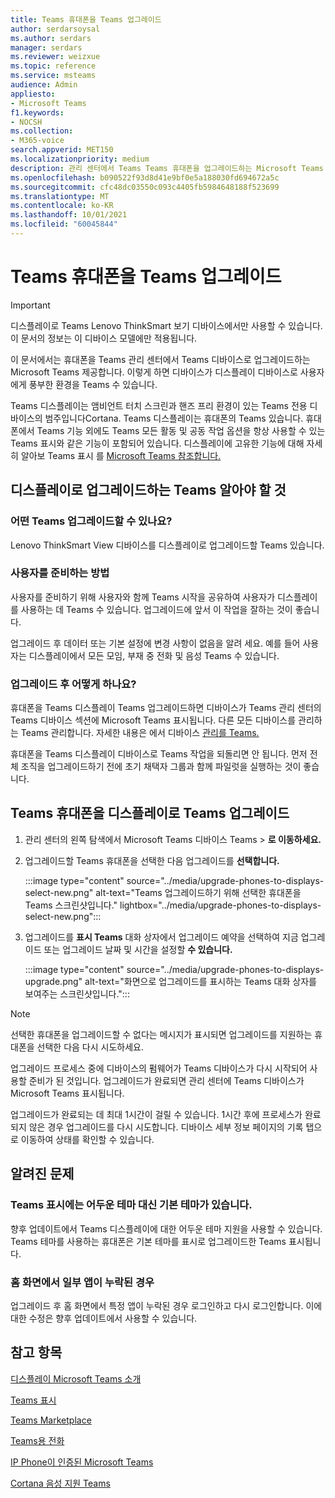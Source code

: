 ```yaml
---
title: Teams 휴대폰을 Teams 업그레이드
author: serdarsoysal
ms.author: serdars
manager: serdars
ms.reviewer: weizxue
ms.topic: reference
ms.service: msteams
audience: Admin
appliesto:
- Microsoft Teams
f1.keywords:
- NOCSH
ms.collection:
- M365-voice
search.appverid: MET150
ms.localizationpriority: medium
description: 관리 센터에서 Teams Teams 휴대폰을 업그레이드하는 Microsoft Teams 대해 자세히 알아보습니다.
ms.openlocfilehash: b090522f93d8d41e9bf0e5a188030fd694672a5c
ms.sourcegitcommit: cfc48dc03550c093c4405fb5984648188f523699
ms.translationtype: MT
ms.contentlocale: ko-KR
ms.lasthandoff: 10/01/2021
ms.locfileid: "60045844"
---
```

# <a name="upgrade-teams-phones-to-teams-displays"></a>Teams 휴대폰을 Teams 업그레이드

> [!IMPORTANT]
> 디스플레이로 Teams Lenovo ThinkSmart 보기 디바이스에서만 사용할 수 있습니다. 이 문서의 정보는 이 디바이스 모델에만 적용됩니다.  

이 문서에서는 휴대폰을 Teams 관리 센터에서 Teams 디바이스로 업그레이드하는 Microsoft Teams 제공합니다. 이렇게 하면 디바이스가 디스플레이 디바이스로 사용자에게 풍부한 환경을 Teams 수 있습니다.

Teams 디스플레이는 앰비언트 터치 스크린과 핸즈 프리 환경이 있는 Teams 전용 디바이스의 범주입니다Cortana. Teams 디스플레이는 휴대폰의 Teams 있습니다. 휴대폰에서 [](phones-for-teams.md#features-supported-by-teams-phones)Teams 기능 외에도 Teams 모든 활동 및 공동 작업 옵션을 항상 사용할 수 있는 Teams 표시와 같은 기능이 포함되어 있습니다. 디스플레이에 고유한 기능에 대해 자세히 알아보 Teams 표시 를 [Microsoft Teams 참조합니다.](teams-displays.md)

## <a name="what-you-need-to-know-about-upgrading-to-teams-displays"></a>디스플레이로 업그레이드하는 Teams 알아야 할 것

### <a name="which-teams-phones-can-be-upgraded"></a>어떤 Teams 업그레이드할 수 있나요?

Lenovo ThinkSmart View 디바이스를 디스플레이로 업그레이드할 Teams 있습니다.

### <a name="how-can-i-prepare-users"></a>사용자를 준비하는 방법

사용자를 준비하기 위해 [](https://support.microsoft.com/office/get-started-with-teams-displays-ff299825-7f13-4528-96c2-1d3437e6d4e6) 사용자와 함께 Teams 시작을 공유하여 사용자가 디스플레이를 사용하는 데 Teams 수 있습니다. 업그레이드에 앞서 이 작업을 잘하는 것이 좋습니다.

업그레이드 후 데이터 또는 기본 설정에 변경 사항이 없음을 알려 세요. 예를 들어 사용자는 디스플레이에서 모든 모임, 부재 중 전화 및 음성 Teams 수 있습니다. 

### <a name="what-happens-after-the-upgrade"></a>업그레이드 후 어떻게 하나요?

휴대폰을 Teams 디스플레이 Teams 업그레이드하면 디바이스가 Teams 관리 센터의 Teams  디바이스 섹션에 Microsoft Teams 표시됩니다.  다른 모든 디바이스를 관리하는 Teams 관리합니다. 자세한 내용은 에서 디바이스 [관리를 Teams.](device-management.md)

휴대폰을 Teams 디스플레이 디바이스로 Teams 작업을 되돌리면 안 됩니다. 먼저 전체 조직을 업그레이드하기 전에 초기 채택자 그룹과 함께 파일럿을 실행하는 것이 좋습니다. 

## <a name="upgrade-your-teams-phones-to-teams-displays"></a>Teams 휴대폰을 디스플레이로 Teams 업그레이드

1. 관리 센터의 왼쪽 탐색에서 Microsoft Teams 디바이스 Teams   >  **로 이동하세요.**
2. 업그레이드할 Teams 휴대폰을 선택한 다음 업그레이드를 **선택합니다.**

    :::image type="content" source="../media/upgrade-phones-to-displays-select-new.png" alt-text="Teams 업그레이드하기 위해 선택한 휴대폰을 Teams 스크린샷입니다." lightbox="../media/upgrade-phones-to-displays-select-new.png":::

3. 업그레이드를 **표시 Teams** 대화 상자에서 업그레이드  예약을 선택하여 지금 업그레이드 또는 업그레이드 날짜 및 시간을 설정할 **수 있습니다.**

    :::image type="content" source="../media/upgrade-phones-to-displays-upgrade.png" alt-text="화면으로 업그레이드를 표시하는 Teams 대화 상자를 보여주는 스크린샷입니다.":::

> [!NOTE]
> 선택한 휴대폰을 업그레이드할 수 없다는 메시지가 표시되면 업그레이드를 지원하는 휴대폰을 [](#which-teams-phones-can-be-upgraded)선택한 다음 다시 시도하세요.

업그레이드 프로세스 중에 디바이스의 펌웨어가 Teams 디바이스가 다시 시작되어 사용할 준비가 된 것입니다. 업그레이드가 완료되면 관리 센터에 Teams 디바이스가 Microsoft Teams  표시됩니다.

업그레이드가 완료되는 데 최대 1시간이 걸릴 수 있습니다. 1시간 후에 프로세스가 완료되지 않은 경우 업그레이드를 다시 시도합니다. 디바이스 세부 정보  페이지의 기록 탭으로 이동하여 상태를 확인할 수 있습니다.

## <a name="known-issues"></a>알려진 문제

### <a name="teams-displays-have-the-default-theme-instead-of-the-dark-theme"></a>Teams 표시에는 어두운 테마 대신 기본 테마가 있습니다.

향후 업데이트에서 Teams 디스플레이에 대한 어두운 테마 지원을 사용할 수 있습니다. Teams 테마를 사용하는 휴대폰은 기본 테마를 표시로 업그레이드한 Teams 표시됩니다.

### <a name="some-apps-are-missing-from-the-home-screen"></a>홈 화면에서 일부 앱이 누락된 경우

업그레이드 후 홈 화면에서 특정 앱이 누락된 경우 로그인하고 다시 로그인합니다. 이에 대한 수정은 향후 업데이트에서 사용할 수 있습니다.

## <a name="see-also"></a>참고 항목

[디스플레이 Microsoft Teams 소개](https://techcommunity.microsoft.com/t5/microsoft-teams-blog/introducing-microsoft-teams-displays/ba-p/1505437)

[Teams 표시](teams-displays.md)

[Teams Marketplace](https://office.com/teamsdevices)

[Teams용 전화](phones-for-teams.md)

[IP Phone이 인증된 Microsoft Teams](teams-ip-phones.md)

[Cortana 음성 지원 Teams](../cortana-in-teams.md)
